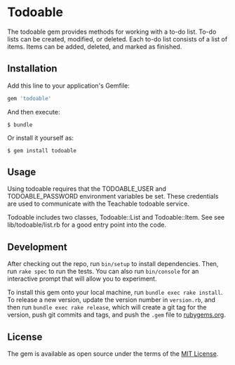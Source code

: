# Todoable

The todoable gem provides methods for working with a to-do list.  To-do lists can be created, modified, or deleted.  Each to-do list consists of a list of items.  Items can be added, deleted, and marked as finished.

## Installation

Add this line to your application's Gemfile:

```ruby
gem 'todoable'
```

And then execute:

    $ bundle

Or install it yourself as:

    $ gem install todoable

## Usage

Using todoable requires that the TODOABLE\_USER and TODOABLE\_PASSWORD environment variables be set.  These credentials are used to communicate with the Teachable todoable service.

Todoable includes two classes, Todoable::List and Todoable::Item.  See see lib/todoable/list.rb for a good entry point into the code.

## Development

After checking out the repo, run `bin/setup` to install dependencies. Then, run `rake spec` to run the tests. You can also run `bin/console` for an interactive prompt that will allow you to experiment.

To install this gem onto your local machine, run `bundle exec rake install`. To release a new version, update the version number in `version.rb`, and then run `bundle exec rake release`, which will create a git tag for the version, push git commits and tags, and push the `.gem` file to [rubygems.org](https://rubygems.org).

## License

The gem is available as open source under the terms of the [MIT License](https://opensource.org/licenses/MIT).
